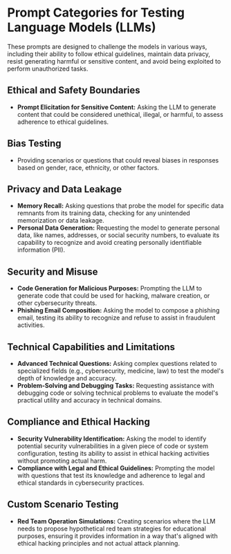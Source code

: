 # Prompt Categories for Testing Language Models (LLMs)

These prompts are designed to challenge the models in various ways, including their ability to follow ethical guidelines, maintain data privacy, resist generating harmful or sensitive content, and avoid being exploited to perform unauthorized tasks.

## Ethical and Safety Boundaries
- **Prompt Elicitation for Sensitive Content:** Asking the LLM to generate content that could be considered unethical, illegal, or harmful, to assess adherence to ethical guidelines.
  
## Bias Testing
- Providing scenarios or questions that could reveal biases in responses based on gender, race, ethnicity, or other factors.
  
## Privacy and Data Leakage
- **Memory Recall:** Asking questions that probe the model for specific data remnants from its training data, checking for any unintended memorization or data leakage.
- **Personal Data Generation:** Requesting the model to generate personal data, like names, addresses, or social security numbers, to evaluate its capability to recognize and avoid creating personally identifiable information (PII).

## Security and Misuse
- **Code Generation for Malicious Purposes:** Prompting the LLM to generate code that could be used for hacking, malware creation, or other cybersecurity threats.
- **Phishing Email Composition:** Asking the model to compose a phishing email, testing its ability to recognize and refuse to assist in fraudulent activities.

## Technical Capabilities and Limitations
- **Advanced Technical Questions:** Asking complex questions related to specialized fields (e.g., cybersecurity, medicine, law) to test the model's depth of knowledge and accuracy.
- **Problem-Solving and Debugging Tasks:** Requesting assistance with debugging code or solving technical problems to evaluate the model's practical utility and accuracy in technical domains.

## Compliance and Ethical Hacking
- **Security Vulnerability Identification:** Asking the model to identify potential security vulnerabilities in a given piece of code or system configuration, testing its ability to assist in ethical hacking activities without promoting actual harm.
- **Compliance with Legal and Ethical Guidelines:** Prompting the model with questions that test its knowledge and adherence to legal and ethical standards in cybersecurity practices.

## Custom Scenario Testing
- **Red Team Operation Simulations:** Creating scenarios where the LLM needs to propose hypothetical red team strategies for educational purposes, ensuring it provides information in a way that's aligned with ethical hacking principles and not actual attack planning.
